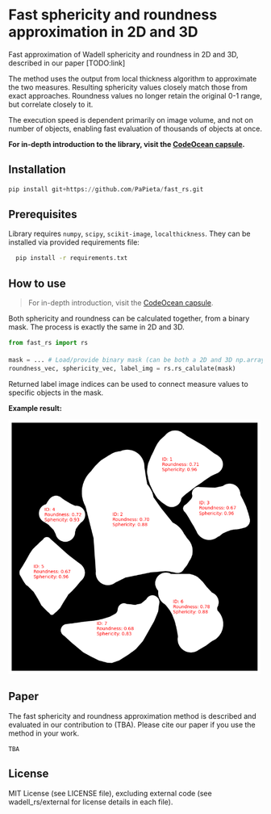 # Fast sphericity and roundness approximation in 2D and 3D 

Fast approximation of Wadell sphericity and roundness in 2D and 3D, described in our paper [TODO:link]

The method uses the output from local thickness algorithm to approximate the two measures. Resulting sphericity values closely match those from exact approaches. Roundness values no longer retain the original 0-1 range, but correlate closely to it.

The execution speed is dependent primarily on image volume, and not on number of objects, enabling fast evaluation of thousands of objects at once.

**For in-depth introduction to the library, visit the [CodeOcean capsule](https://codeocean.com/capsule/9246661/tree/v1).**

## Installation

``` python
pip install git+https://github.com/PaPieta/fast_rs.git
```

## Prerequisites

Library requires ```numpy```, ```scipy```, ```scikit-image```, ```localthickness```. They can be installed via provided requirements file:

```sh
  pip install -r requirements.txt
```

## How to use

>For in-depth introduction, visit the [CodeOcean capsule](https://codeocean.com/capsule/9246661/tree/v1).

Both sphericity and roundness can be calculated together, from a binary mask. The process is exactly the same in 2D and 3D.

``` python
from fast_rs import rs

mask = ... # Load/provide binary mask (can be both a 2D and 3D np.array)
roundness_vec, sphericity_vec, label_img = rs.rs_calulate(mask)
```

Returned label image indices can be used to connect measure values to specific objects in the mask.

**Example result:**

<img src="doc_img\demo_img.png" alt="drawing" width="500"/>

## Paper

The fast sphericity and roundness approximation method is described and evaluated in our contribution to (TBA). Please cite our paper if you use the method in your work.

```
TBA
```

## License

MIT License (see LICENSE file), excluding external code (see wadell_rs/external for license details in each file).